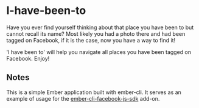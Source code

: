 # I-have-been-to

Have you ever find yourself thinking about that place you have been to but cannot recall its name?
Most likely you had a photo there and had been tagged on Facebook, if it is the case, now you have a way to find it!

'I have been to' will help you navigate all places you have been tagged on Facebook. Enjoy!

## Notes

This is a simple Ember application built with ember-cli. It serves as an example of usage
for the [ember-cli-facebook-js-sdk](https://github.com/pitchtarget/ember-cli-facebook-js-sdk) add-on.
